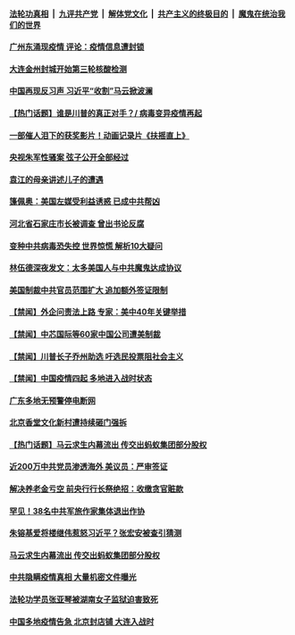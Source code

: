 

####  [法轮功真相](../../../../basic/blob/master/README.md?t=12222131) &nbsp;|&nbsp; [九评共产党](../../../../9ping.md/blob/master/README.md?t=12222131) &nbsp;|&nbsp; [解体党文化](../../../../jtdwh.md/blob/master/README.md?t=12222131)  &nbsp;|&nbsp; [共产主义的终极目的](../../../../gczydzjmd.md/blob/master/README.md?t=12222131) &nbsp;|&nbsp; [魔鬼在统治我们的世界](../../../../mgztzwmdsj.md/blob/master/README.md?t=12222131) 

#### [广州东涌现疫情 评论：疫情信息遭封锁](../pages/prog204/a103015708.md?t=12222131) 

#### [大连金州封城开始第三轮核酸检测](../pages/prog204/a103015705.md?t=12222131) 

#### [中国再现反习声 习近平“收割”马云掀波澜](../pages/prog204/a103015671.md?t=12222131) 

#### [【热门话题】谁是川普的真正对手？/ 病毒变异疫情再起](../pages/prog204/a103015655.md?t=12222131) 

#### [一部催人泪下的获奖影片！动画记录片《扶摇直上》](../pages/prog204/a103014482.md?t=12222131) 

#### [央视朱军性骚案 弦子公开全部经过](../pages/prog204/a103015562.md?t=12222131) 

#### [袁江的母亲讲述儿子的遭遇](../pages/prog204/a103014754.md?t=12222131) 

#### [篷佩奥：美国左媒受利益诱惑 已成中共帮凶](../pages/prog204/a103015444.md?t=12222131) 

#### [河北省石家庄市长被调查 曾出书论反腐](../pages/prog204/a103015428.md?t=12222131) 

#### [变种中共病毒恐失控 世界惊慌 解析10大疑问](../pages/prog204/a103015397.md?t=12222131) 

#### [林伍德深夜发文：太多美国人与中共魔鬼达成协议](../pages/prog204/a103015387.md?t=12222131) 

#### [美国制裁中共官员范围扩大 追加额外签证限制](../pages/prog204/a103015360.md?t=12222131) 


#### [【禁闻】外企问责法上路 专家：美中40年关键举措](../pages/prog204/a103015096.md?t=12222131) 

#### [【禁闻】中芯国际等60家中国公司遭美制裁](../pages/prog204/a103015087.md?t=12222131) 

#### [【禁闻】川普长子乔州助选 吁选民投票阻社会主义](../pages/prog204/a103015079.md?t=12222131) 

#### [【禁闻】中国疫情四起 多地进入战时状态](../pages/prog204/a103015027.md?t=12222131) 

#### [广东多地无预警停电断网](../pages/prog204/a103014895.md?t=12222131) 

#### [北京香堂文化新村遭持续砸门强拆](../pages/prog204/a103014868.md?t=12222131) 

#### [【热门话题】马云求生内幕流出 传交出蚂蚁集团部分股权](../pages/prog204/a103014812.md?t=12222131) 

#### [近200万中共党员渗透海外 美议员：严审签证](../pages/prog204/a103014862.md?t=12222131) 

#### [解决养老金亏空 前央行行长祭绝招：收缴贪官赃款](../pages/prog204/a103014861.md?t=12222131) 


#### [罕见！38名中共军旅作家集体退出作协](../pages/prog204/a103014835.md?t=12222131) 

#### [朱镕基爱将楼继伟惹怒习近平？张宏安被查引猜测](../pages/prog204/a103014819.md?t=12222131) 

#### [马云求生内幕流出 传交出蚂蚁集团部分股权](../pages/prog204/a103014799.md?t=12222131) 

#### [中共隐瞒疫情真相 大量机密文件曝光](../pages/prog204/a103014767.md?t=12222131) 

#### [法轮功学员张亚琴被湖南女子监狱迫害致死](../pages/prog204/a103014746.md?t=12222131) 

#### [中国多地疫情告急 北京封店铺 大连入战时](../pages/prog204/a103014626.md?t=12222131) 

